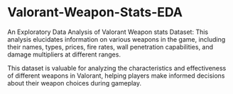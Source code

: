 # Valorant-Weapon-Stats-EDA

An Exploratory Data Analysis of Valorant Weapon stats Dataset: This analysis elucidates information on various weapons in the game, including their names, types, prices, fire rates, wall penetration capabilities, and damage multipliers at different ranges.

This dataset is valuable for analyzing the characteristics and effectiveness of different weapons in Valorant, helping players make informed decisions about their weapon choices during gameplay.
